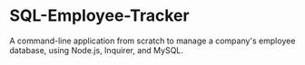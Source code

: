# SQL-Employee-Tracker
A command-line application from scratch to manage a company's employee database, using Node.js, Inquirer, and MySQL.
